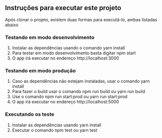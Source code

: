 ## Instruções para executar este projeto

Após clonar o projeto, existem duas formas para executá-lo, ambas listadas abaixo

### Testando em modo desenvolvimento

1. Instalar as dependências usando o comando yarn install
2. Para testar em modo desenvolvimento basta digitar npm start
3. O app irá executar no endereço http://localhost:3000

### Testando em modo produção

1. Caso as dependências não estejam instaladas, usar o comando yarn install
2. Para fazer o build usar o comando npm run build ou yarn run build
3. Use o comando npm run start:prod ou yarn run start:prod
4. O app irá executar no endereço http://localhost:5000

### Executando os teste

1. Instalar as dependências usando yarn install
2. Executar o comando npm test ou yarn test